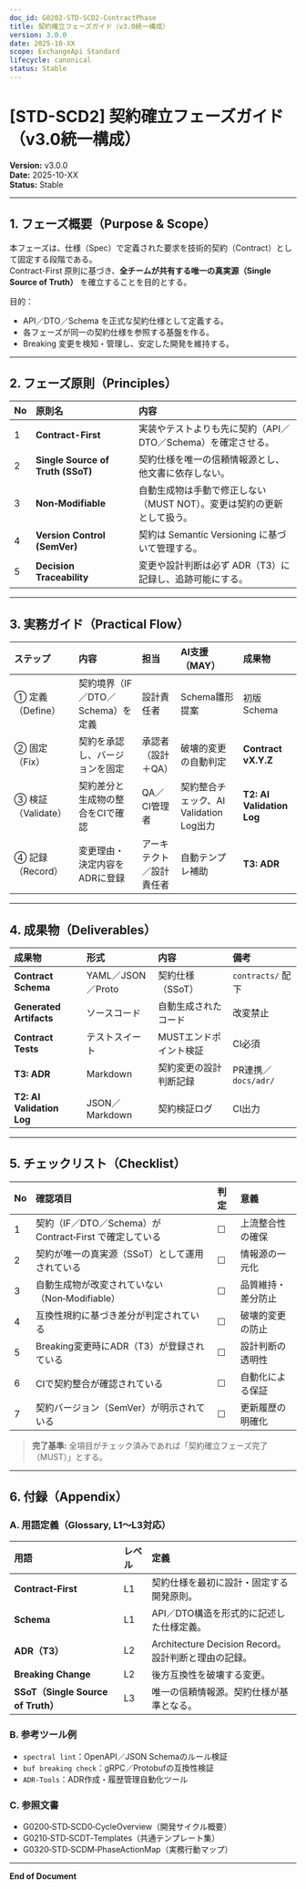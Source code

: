 ```yaml
---
doc_id: G0202-STD-SCD2-ContractPhase
title: 契約確立フェーズガイド（v3.0統一構成）
version: 3.0.0
date: 2025-10-XX
scope: ExchangeApi Standard
lifecycle: canonical
status: Stable
---
```


# [STD-SCD2] 契約確立フェーズガイド（v3.0統一構成）

**Version:** v3.0.0  
**Date:** 2025-10-XX  
**Status:** Stable  

---

## 1. フェーズ概要（Purpose & Scope）

本フェーズは、仕様（Spec）で定義された要求を技術的契約（Contract）として固定する段階である。  
Contract-First 原則に基づき、**全チームが共有する唯一の真実源（Single Source of Truth）** を確立することを目的とする。  

目的：  
- API／DTO／Schema を正式な契約仕様として定義する。  
- 各フェーズが同一の契約仕様を参照する基盤を作る。  
- Breaking 変更を検知・管理し、安定した開発を維持する。

---

## 2. フェーズ原則（Principles）

| No | 原則名 | 内容 |
|:--|:--|:--|
| 1 | **Contract-First** | 実装やテストよりも先に契約（API／DTO／Schema）を確定させる。 |
| 2 | **Single Source of Truth (SSoT)** | 契約仕様を唯一の信頼情報源とし、他文書に依存しない。 |
| 3 | **Non‑Modifiable** | 自動生成物は手動で修正しない（MUST NOT）。変更は契約の更新として扱う。 |
| 4 | **Version Control (SemVer)** | 契約は Semantic Versioning に基づいて管理する。 |
| 5 | **Decision Traceability** | 変更や設計判断は必ず ADR（T3）に記録し、追跡可能にする。 |

---

## 3. 実務ガイド（Practical Flow）

| ステップ | 内容 | 担当 | AI支援（MAY） | 成果物 |
|:--|:--|:--|:--|:--|
| ① 定義（Define） | 契約境界（IF／DTO／Schema）を定義 | 設計責任者 | Schema雛形提案 | 初版Schema |
| ② 固定（Fix） | 契約を承認し、バージョンを固定 | 承認者（設計＋QA） | 破壊的変更の自動判定 | **Contract vX.Y.Z** |
| ③ 検証（Validate） | 契約差分と生成物の整合をCIで確認 | QA／CI管理者 | 契約整合チェック、AI Validation Log出力 | **T2: AI Validation Log** |
| ④ 記録（Record） | 変更理由・決定内容をADRに登録 | アーキテクト／設計責任者 | 自動テンプレ補助 | **T3: ADR** |

---

## 4. 成果物（Deliverables）

| 成果物 | 形式 | 内容 | 備考 |
|:--|:--|:--|:--|
| **Contract Schema** | YAML／JSON／Proto | 契約仕様（SSoT） | `contracts/` 配下 |
| **Generated Artifacts** | ソースコード | 自動生成されたコード | 改変禁止 |
| **Contract Tests** | テストスイート | MUSTエンドポイント検証 | CI必須 |
| **T3: ADR** | Markdown | 契約変更の設計判断記録 | PR連携／`docs/adr/` |
| **T2: AI Validation Log** | JSON／Markdown | 契約検証ログ | CI出力 |

---

## 5. チェックリスト（Checklist）

| No | 確認項目 | 判定 | 意義 |
|:--|:--|:--|:--|
| 1 | 契約（IF／DTO／Schema）が Contract‑First で確定している | ☐ | 上流整合性の確保 |
| 2 | 契約が唯一の真実源（SSoT）として運用されている | ☐ | 情報源の一元化 |
| 3 | 自動生成物が改変されていない（Non‑Modifiable） | ☐ | 品質維持・差分防止 |
| 4 | 互換性規約に基づき差分が判定されている | ☐ | 破壊的変更の防止 |
| 5 | Breaking変更時にADR（T3）が登録されている | ☐ | 設計判断の透明性 |
| 6 | CIで契約整合が確認されている | ☐ | 自動化による保証 |
| 7 | 契約バージョン（SemVer）が明示されている | ☐ | 更新履歴の明確化 |

> **完了基準:** 全項目がチェック済みであれば「契約確立フェーズ完了（MUST）」とする。

---

## 6. 付録（Appendix）

### A. 用語定義（Glossary, L1〜L3対応）
| 用語 | レベル | 定義 |
|:--|:--|:--|
| **Contract‑First** | L1 | 契約仕様を最初に設計・固定する開発原則。 |
| **Schema** | L1 | API／DTO構造を形式的に記述した仕様定義。 |
| **ADR（T3）** | L2 | Architecture Decision Record。設計判断と理由の記録。 |
| **Breaking Change** | L2 | 後方互換性を破壊する変更。 |
| **SSoT（Single Source of Truth）** | L3 | 唯一の信頼情報源。契約仕様が基準となる。 |

### B. 参考ツール例
- `spectral lint`：OpenAPI／JSON Schemaのルール検証  
- `buf breaking check`：gRPC／Protobufの互換性検証  
- `ADR-Tools`：ADR作成・履歴管理自動化ツール  

### C. 参照文書
- G0200‑STD‑SCD0‑CycleOverview（開発サイクル概要）  
- G0210‑STD‑SCDT‑Templates（共通テンプレート集）  
- G0320‑STD‑SCDM‑PhaseActionMap（実務行動マップ）  

---

**End of Document**
